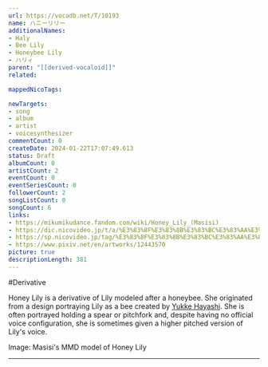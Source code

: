 ```yaml
---
url: https://vocadb.net/T/10193
name: ハニーリリー
additionalNames: 
- Haly
- Bee Lily
- Honeybee Lily
- ハリィ
parent: "[[derived-vocaloid]]"
related:

mappedNicoTags:

newTargets:
- song
- album
- artist
- voicesynthesizer
commentCount: 0
createDate: 2024-01-22T17:07:49.613
status: Draft
albumCount: 0
artistCount: 2
eventCount: 0
eventSeriesCount: 0
followerCount: 2
songListCount: 0
songCount: 6
links: 
- https://mikumikudance.fandom.com/wiki/Honey_Lily_(Masisi)
- https://dic.nicovideo.jp/t/a/%E3%83%8F%E3%83%8B%E3%83%BC%E3%83%AA%E3%83%AA%E3%83%BC?from=video_tag_top
- https://sp.nicovideo.jp/tag/%E3%83%8F%E3%83%8B%E3%83%BC%E3%83%AA%E3%83%AA%E3%83%BC?sort=f&order=d&f_range=0&l_range=0&genre=
- https://www.pixiv.net/en/artworks/12443570
picture: true
descriptionLength: 381
---
```


#Derivative

Honey Lily is a derivative of Lily modeled after a honeybee. She originated from a design portraying Lily as a bee created by [Yukke Hayashi](https://vocadb.net/Ar/9744). She is often portrayed holding a spear or pitchfork and, despite having no official voice configuration, she is sometimes given a higher pitched version of Lily's voice.

Image: Masisi's MMD model of Honey Lily

---

